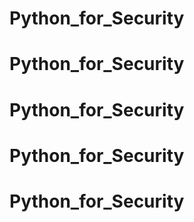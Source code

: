 # Python_for_Security
# Python_for_Security
# Python_for_Security
# Python_for_Security
# Python_for_Security
